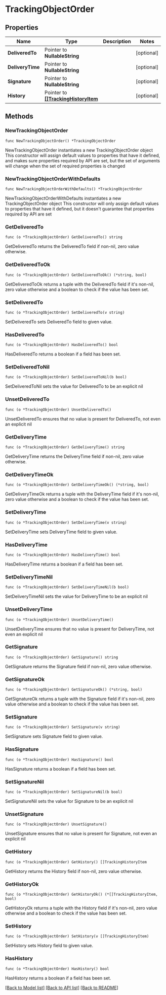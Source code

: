 # TrackingObjectOrder

## Properties

Name | Type | Description | Notes
------------ | ------------- | ------------- | -------------
**DeliveredTo** | Pointer to **NullableString** |  | [optional] 
**DeliveryTime** | Pointer to **NullableString** |  | [optional] 
**Signature** | Pointer to **NullableString** |  | [optional] 
**History** | Pointer to [**[]TrackingHistoryItem**](TrackingHistoryItem.md) |  | [optional] 

## Methods

### NewTrackingObjectOrder

`func NewTrackingObjectOrder() *TrackingObjectOrder`

NewTrackingObjectOrder instantiates a new TrackingObjectOrder object
This constructor will assign default values to properties that have it defined,
and makes sure properties required by API are set, but the set of arguments
will change when the set of required properties is changed

### NewTrackingObjectOrderWithDefaults

`func NewTrackingObjectOrderWithDefaults() *TrackingObjectOrder`

NewTrackingObjectOrderWithDefaults instantiates a new TrackingObjectOrder object
This constructor will only assign default values to properties that have it defined,
but it doesn't guarantee that properties required by API are set

### GetDeliveredTo

`func (o *TrackingObjectOrder) GetDeliveredTo() string`

GetDeliveredTo returns the DeliveredTo field if non-nil, zero value otherwise.

### GetDeliveredToOk

`func (o *TrackingObjectOrder) GetDeliveredToOk() (*string, bool)`

GetDeliveredToOk returns a tuple with the DeliveredTo field if it's non-nil, zero value otherwise
and a boolean to check if the value has been set.

### SetDeliveredTo

`func (o *TrackingObjectOrder) SetDeliveredTo(v string)`

SetDeliveredTo sets DeliveredTo field to given value.

### HasDeliveredTo

`func (o *TrackingObjectOrder) HasDeliveredTo() bool`

HasDeliveredTo returns a boolean if a field has been set.

### SetDeliveredToNil

`func (o *TrackingObjectOrder) SetDeliveredToNil(b bool)`

 SetDeliveredToNil sets the value for DeliveredTo to be an explicit nil

### UnsetDeliveredTo
`func (o *TrackingObjectOrder) UnsetDeliveredTo()`

UnsetDeliveredTo ensures that no value is present for DeliveredTo, not even an explicit nil
### GetDeliveryTime

`func (o *TrackingObjectOrder) GetDeliveryTime() string`

GetDeliveryTime returns the DeliveryTime field if non-nil, zero value otherwise.

### GetDeliveryTimeOk

`func (o *TrackingObjectOrder) GetDeliveryTimeOk() (*string, bool)`

GetDeliveryTimeOk returns a tuple with the DeliveryTime field if it's non-nil, zero value otherwise
and a boolean to check if the value has been set.

### SetDeliveryTime

`func (o *TrackingObjectOrder) SetDeliveryTime(v string)`

SetDeliveryTime sets DeliveryTime field to given value.

### HasDeliveryTime

`func (o *TrackingObjectOrder) HasDeliveryTime() bool`

HasDeliveryTime returns a boolean if a field has been set.

### SetDeliveryTimeNil

`func (o *TrackingObjectOrder) SetDeliveryTimeNil(b bool)`

 SetDeliveryTimeNil sets the value for DeliveryTime to be an explicit nil

### UnsetDeliveryTime
`func (o *TrackingObjectOrder) UnsetDeliveryTime()`

UnsetDeliveryTime ensures that no value is present for DeliveryTime, not even an explicit nil
### GetSignature

`func (o *TrackingObjectOrder) GetSignature() string`

GetSignature returns the Signature field if non-nil, zero value otherwise.

### GetSignatureOk

`func (o *TrackingObjectOrder) GetSignatureOk() (*string, bool)`

GetSignatureOk returns a tuple with the Signature field if it's non-nil, zero value otherwise
and a boolean to check if the value has been set.

### SetSignature

`func (o *TrackingObjectOrder) SetSignature(v string)`

SetSignature sets Signature field to given value.

### HasSignature

`func (o *TrackingObjectOrder) HasSignature() bool`

HasSignature returns a boolean if a field has been set.

### SetSignatureNil

`func (o *TrackingObjectOrder) SetSignatureNil(b bool)`

 SetSignatureNil sets the value for Signature to be an explicit nil

### UnsetSignature
`func (o *TrackingObjectOrder) UnsetSignature()`

UnsetSignature ensures that no value is present for Signature, not even an explicit nil
### GetHistory

`func (o *TrackingObjectOrder) GetHistory() []TrackingHistoryItem`

GetHistory returns the History field if non-nil, zero value otherwise.

### GetHistoryOk

`func (o *TrackingObjectOrder) GetHistoryOk() (*[]TrackingHistoryItem, bool)`

GetHistoryOk returns a tuple with the History field if it's non-nil, zero value otherwise
and a boolean to check if the value has been set.

### SetHistory

`func (o *TrackingObjectOrder) SetHistory(v []TrackingHistoryItem)`

SetHistory sets History field to given value.

### HasHistory

`func (o *TrackingObjectOrder) HasHistory() bool`

HasHistory returns a boolean if a field has been set.


[[Back to Model list]](../README.md#documentation-for-models) [[Back to API list]](../README.md#documentation-for-api-endpoints) [[Back to README]](../README.md)


